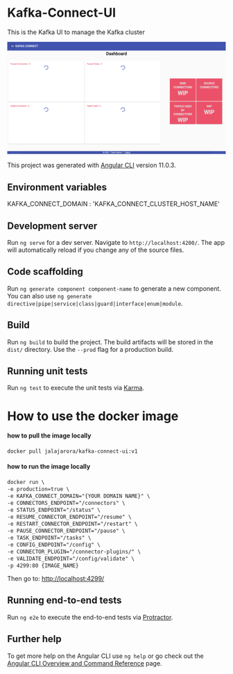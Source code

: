 # Kafka-Connect-UI
This is the Kafka UI to manage the Kafka cluster

![kafka-connect-ui](./src/assets/images/kafka-connect-ui.png)

This project was generated with [Angular CLI](https://github.com/angular/angular-cli) version 11.0.3.

## Environment variables

KAFKA_CONNECT_DOMAIN : 'KAFKA_CONNECT_CLUSTER_HOST_NAME'

## Development server

Run `ng serve` for a dev server. Navigate to `http://localhost:4200/`. The app will automatically reload if you change any of the source files.

## Code scaffolding

Run `ng generate component component-name` to generate a new component. You can also use `ng generate directive|pipe|service|class|guard|interface|enum|module`.

## Build

Run `ng build` to build the project. The build artifacts will be stored in the `dist/` directory. Use the `--prod` flag for a production build.

## Running unit tests

Run `ng test` to execute the unit tests via [Karma](https://karma-runner.github.io).

# How to use the docker image
#### how to pull the image locally
```
docker pull jalajarora/kafka-connect-ui:v1
```

#### how to run the image locally
```
docker run \
-e production=true \
-e KAFKA_CONNECT_DOMAIN="{YOUR DOMAIN NAME}" \
-e CONNECTORS_ENDPOINT="/connectors" \
-e STATUS_ENDPOINT="/status" \
-e RESUME_CONNECTOR_ENDPOINT="/resume" \
-e RESTART_CONNECTOR_ENDPOINT="/restart" \
-e PAUSE_CONNECTOR_ENDPOINT="/pause" \
-e TASK_ENDPOINT="/tasks" \
-e CONFIG_ENDPOINT="/config" \
-e CONNECTOR_PLUGIN="/connector-plugins/" \
-e VALIDATE_ENDPOINT="/config/validate" \
-p 4299:80 {IMAGE_NAME}
```
Then go to: [http://localhost:4299/](http://localhost:4299/)

## Running end-to-end tests

Run `ng e2e` to execute the end-to-end tests via [Protractor](http://www.protractortest.org/).

## Further help

To get more help on the Angular CLI use `ng help` or go check out the [Angular CLI Overview and Command Reference](https://angular.io/cli) page.
